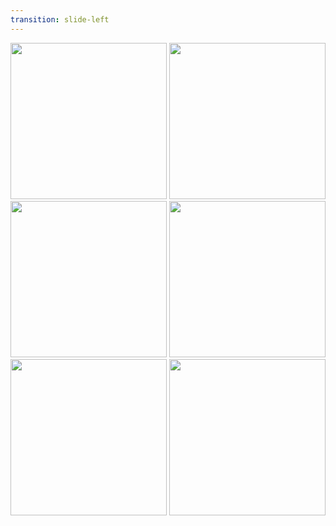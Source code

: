 ```yaml
---
transition: slide-left
---
```


<div class='grid grid-cols-3 gap-5'>
<img width="250" src="/assets/2.jpg" />
<img width="250" src="/assets/3.jpg" />
<img width="250" src="/assets/4.png" />
<img width="250" src="/assets/7.jpg" />
<img width="250" src="/assets/5.jpg" />
<img width="250" src="/assets/9.jpg" />
</div>

<div class='flex'>
    <div class='mx-1 w-2 h-2 bg-blue rounded-xl' />
    <div class='mx-1 w-2 h-2 bg-red rounded-xl' />
    <div class='mx-1 w-2 h-2 bg-orange rounded-xl' />
    <div class='mx-1 w-2 h-2 bg-yellow rounded-xl' />
</div>

